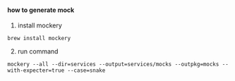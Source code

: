 #### how to generate mock

1. install mockery
```
brew install mockery
```

2. run command
```
mockery --all --dir=services --output=services/mocks --outpkg=mocks --with-expecter=true --case=snake
```
